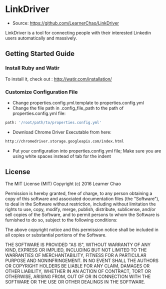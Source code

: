 # LinkDriver

* Source: https://github.com/LearnerChao/LinkDriver

LinkDriver is a tool for connecting people with their interested Linkedin users automatically and massively.


## Getting Started Guide


### Install Ruby and Watir

To install it, check out : http://watir.com/installation/


### Customize Configuration File

* Change properties.config.yml.template to properties.config.yml
* Change the file path in .config_file_path to the path of properties.config.yml file:
```bash
path: '/root/path/to/properties.config.yml'
```
* Download Chrome Driver Executable from here:
```bash
http://chromedriver.storage.googleapis.com/index.html
```
* Put your configuration into properties.config.yml file; Make sure you are using white spaces instead of tab for the indent


## License

The MIT License (MIT)
Copyright (c) 2016 Learner Chao

Permission is hereby granted, free of charge, to any person obtaining a copy of this software and associated documentation files (the "Software"), to deal in the Software without restriction, including without limitation the rights to use, copy, modify, merge, publish, distribute, sublicense, and/or sell copies of the Software, and to permit persons to whom the Software is furnished to do so, subject to the following conditions:

The above copyright notice and this permission notice shall be included in all copies or substantial portions of the Software.

THE SOFTWARE IS PROVIDED "AS IS", WITHOUT WARRANTY OF ANY KIND, EXPRESS OR IMPLIED, INCLUDING BUT NOT LIMITED TO THE WARRANTIES OF MERCHANTABILITY, FITNESS FOR A PARTICULAR PURPOSE AND NONINFRINGEMENT. IN NO EVENT SHALL THE AUTHORS OR COPYRIGHT HOLDERS BE LIABLE FOR ANY CLAIM, DAMAGES OR OTHER LIABILITY, WHETHER IN AN ACTION OF CONTRACT, TORT OR OTHERWISE, ARISING FROM, OUT OF OR IN CONNECTION WITH THE SOFTWARE OR THE USE OR OTHER DEALINGS IN THE SOFTWARE.
